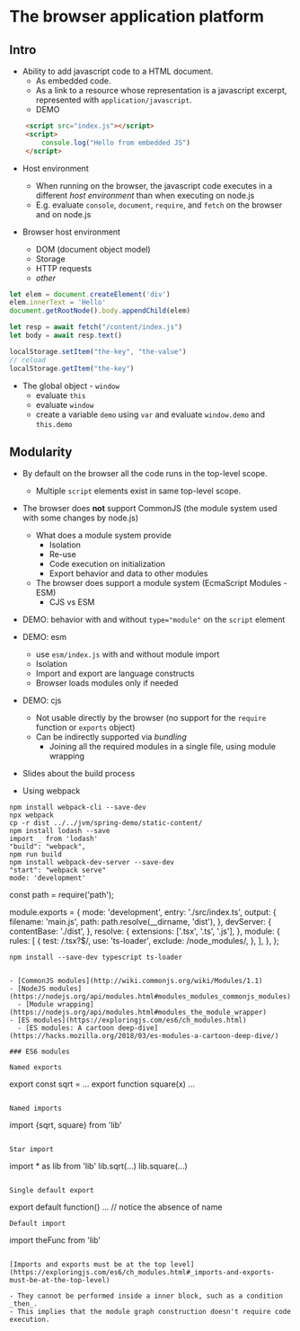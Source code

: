 # The browser application platform

## Intro

- Ability to add javascript code to a HTML document.
  - As embedded code.
  - As a link to a resource whose representation is a javascript excerpt, represented with `application/javascript`.
  - DEMO

```html
    <script src="index.js"></script>
    <script>
        console.log("Hello from embedded JS")
    </script>
```

- Host environment
  - When running on the browser, the javascript code executes in a different _host environment_ than when executing on node.js
  - E.g. evaluate `console`, `document`, `require`, and `fetch` on the browser and on node.js

- Browser host environment
  - DOM (document object model)
  - Storage
  - HTTP requests
  - _other_

```js
let elem = document.createElement('div')
elem.innerText = 'Hello'
document.getRootNode().body.appendChild(elem)
```

```js
let resp = await fetch("/content/index.js")
let body = await resp.text()
```

```js
localStorage.setItem("the-key", "the-value")
// reload
localStorage.getItem("the-key")
```

- The global object - `window`
  - evaluate `this`
  - evaluate `window`
  - create a variable `demo` using `var` and evaluate `window.demo` and `this.demo`

## Modularity

- By default on the browser all the code runs in the top-level scope.
  - Multiple `script` elements exist in same top-level scope.
- The browser does **not** support CommonJS (the module system used with some changes by node.js)
  - What does a module system provide
    - Isolation
    - Re-use
    - Code execution on initialization
    - Export behavior and data to other modules
  - The browser does support a module system (EcmaScript Modules - ESM)
    - CJS vs ESM

- DEMO: behavior with and without `type="module"` on the `script` element

- DEMO: esm
  - use `esm/index.js` with and without module import
  - Isolation
  - Import and export are language constructs
  - Browser loads modules only if needed

- DEMO: cjs
  - Not usable directly by the browser (no support for the `require` function or `exports` object)
  - Can be indirectly supported via _bundling_
    - Joining all the required modules in a single file, using module wrapping

- Slides about the build process

- Using webpack
```
npm install webpack-cli --save-dev
npx webpack
cp -r dist ../../jvm/spring-demo/static-content/
npm install lodash --save
import _ from 'lodash'
"build": "webpack",
npm run build
npm install webpack-dev-server --save-dev
"start": "webpack serve"
mode: 'development'
```

const path = require('path');

module.exports = {
  mode: 'development',
  entry: './src/index.ts',
  output: {
    filename: 'main.js',
    path: path.resolve(__dirname, 'dist'),
  },
  devServer: {
    contentBase: './dist',
  },
  resolve: {
    extensions: ['.tsx', '.ts', '.js'],
  },
  module: {
    rules: [
      {
        test: /\.tsx?$/,
        use: 'ts-loader',
        exclude: /node_modules/,
      },
    ],
  },
};



```
npm install --save-dev typescript ts-loader


- [CommonJS modules](http://wiki.commonjs.org/wiki/Modules/1.1)
- [NodeJS modules](https://nodejs.org/api/modules.html#modules_modules_commonjs_modules)
  - [Module wrapping](https://nodejs.org/api/modules.html#modules_the_module_wrapper)
- [ES modules](https://exploringjs.com/es6/ch_modules.html)
  - [ES modules: A cartoon deep-dive](https://hacks.mozilla.org/2018/03/es-modules-a-cartoon-deep-dive/)

### ES6 modules

Named exports
```
export const sqrt = ...
export function square(x) ...
```

Named imports
```
import {sqrt, square} from 'lib'
```

Star import
```
import * as lib from 'lib'
lib.sqrt(...)
lib.square(...)
```

Single default export
```
export default function() ... // notice the absence of name
```
Default import
```
import theFunc from 'lib'
```

[Imports and exports must be at the top level](https://exploringjs.com/es6/ch_modules.html#_imports-and-exports-must-be-at-the-top-level)

- They cannot be performed inside a inner block, such as a condition _then_. 
- This implies that the module graph construction doesn't require code execution.



